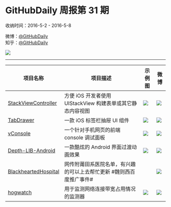 # GitHubDaily 周报第 31 期

收纳时间：2016-5-2 - 2016-5-8

微博：[@GitHubDaily](https://weibo.com/GitHubDaily)    
知乎：[@GitHubDaily](https://www.zhihu.com/people/githubdaily)

![](https://raw.githubusercontent.com/GitHubDaily/GitHubDaily/master/assets/weixin.png)

---

项目名称 | 项目描述 | 示例图 | 微博
--- | --- | --- | ---
[StackViewController](status.github_url) | 方便 iOS 开发者使用 UIStackView 构建表单或其它静态内容视图 | ![](http://ww4.sinaimg.cn/large/006fiYtfjw1f3o94j53g4j30o71dj79p.jpg) | [![](https://raw.githubusercontent.com/GitHubDaily/GitHubDaily/master/assets/sina_logo.png)](https://weibo.com/5722964389/DuBZsCs76)
[TabDrawer](status.github_url) | 一款 iOS 标签栏抽屉 UI 组件 | ![](http://ww1.sinaimg.cn/large/006fiYtfjw1f3ks96zd09g308w0fttj0.gif) | [![](https://raw.githubusercontent.com/GitHubDaily/GitHubDaily/master/assets/sina_logo.png)](https://weibo.com/5722964389/Du9HOkuvp)
[vConsole](status.github_url) | 一个针对手机网页的前端 console 调试面板 | ![](http://ww2.sinaimg.cn/large/006fiYtfjw1f3jmx9ijwaj307i0dcdgd.jpg) | [![](https://raw.githubusercontent.com/GitHubDaily/GitHubDaily/master/assets/sina_logo.png)](https://weibo.com/5722964389/Du0lmm6mx)
[Depth-LIB-Android](status.github_url) | 一款酷炫的 Android 界面过渡动画效果 | ![](http://ww3.sinaimg.cn/large/006fiYtfjw1f3ih16xbuug30m80gohdw.gif) | [![](https://raw.githubusercontent.com/GitHubDaily/GitHubDaily/master/assets/sina_logo.png)](https://weibo.com/5722964389/DtQR41TwT)
[BlackheartedHospital](status.github_url) | 网传附莆田系医院名单，有兴趣的可以上去帮忙更新   #魏则西百度推广事件# | ![]() | [![](https://raw.githubusercontent.com/GitHubDaily/GitHubDaily/master/assets/sina_logo.png)](https://weibo.com/5722964389/DtPxgccyD)
[hogwatch](status.github_url) | 用于监测网络连接带宽占用情况的监测器 | ![](http://ww2.sinaimg.cn/large/006fiYtfjw1f3hbea0j6rg30b30bqnpe.gif) | [![](https://raw.githubusercontent.com/GitHubDaily/GitHubDaily/master/assets/sina_logo.png)](https://weibo.com/5722964389/DtHqk5l7K)
